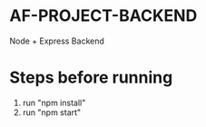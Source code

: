 # AF-PROJECT-BACKEND
Node + Express Backend

# Steps before running
1. run "npm install"
2. run "npm start"
